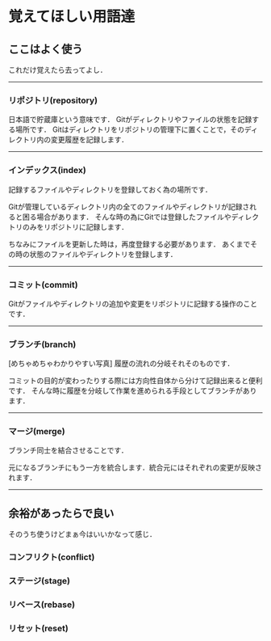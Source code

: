 # 覚えてほしい用語達

## ここはよく使う
これだけ覚えたら去ってよし．

---
### リポジトリ(repository)
日本語で貯蔵庫という意味です．
Gitがディレクトリやファイルの状態を記録する場所です．
Gitはディレクトリをリポジトリの管理下に置くことで，そのディレクトリ内の変更履歴を記録します．

---
### インデックス(index)
記録するファイルやディレクトリを登録しておく為の場所です．

Gitが管理しているディレクトリ内の全てのファイルやディレクトリが記録されると困る場合があります．
そんな時の為にGitでは登録したファイルやディレクトリのみをリポジトリに記録します．

ちなみにファイルを更新した時は，再度登録する必要があります．
あくまでその時の状態のファイルやディレクトリを登録します．

---
### コミット(commit)
Gitがファイルやディレクトリの追加や変更をリポジトリに記録する操作のことです．

---
### ブランチ(branch)
[めちゃめちゃわかりやすい写真]
履歴の流れの分岐それそのものです．

コミットの目的が変わったりする際には方向性自体から分けて記録出来ると便利です．
そんな時に履歴を分岐して作業を進められる手段としてブランチがあります．

---
### マージ(merge)
ブランチ同士を結合させることです．

元になるブランチにもう一方を統合します．統合元にはそれぞれの変更が反映されます．

---
## 余裕があったらで良い
そのうち使うけどまぁ今はいいかなって感じ．

### コンフリクト(conflict)
### ステージ(stage)
### リベース(rebase)
### リセット(reset)

